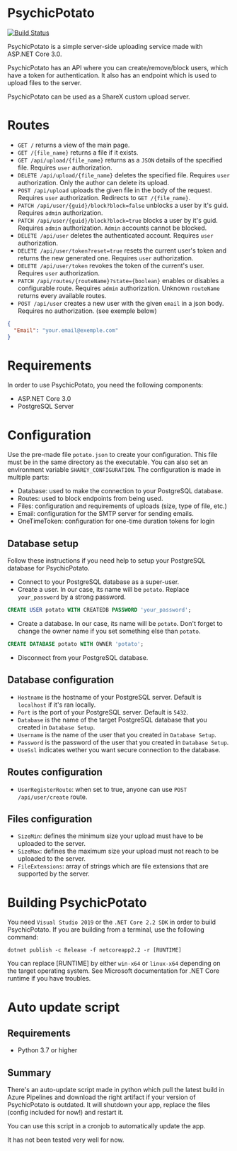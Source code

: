 # PsychicPotato

[![Build Status](https://dev.azure.com/allanmercou/ShareY/_apis/build/status/Kiritsu.ShareY?branchName=master)](https://dev.azure.com/allanmercou/ShareY/_build/latest?definitionId=2&branchName=master)

PsychicPotato is a simple server-side uploading service made with ASP.NET Core 3.0. 

PsychicPotato has an API where you can create/remove/block users, which have a token for authentication. It also has an endpoint which is used to upload files to the server.

PsychicPotato can be used as a ShareX custom upload server.

# Routes

- `GET /` returns a view of the main page.
- `GET /{file_name}` returns a file if it exists.
- `GET /api/upload/{file_name}` returns as a `JSON` details of the specified file. Requires `user` authorization.
- `DELETE /api/upload/{file_name}` deletes the specified file. Requires `user` authorization. Only the author can delete its upload.
- `POST /api/upload` uploads the given file in the body of the request. Requires `user` authorization. Redirects to `GET /{file_name}`.
- `PATCH /api/user/{guid}/block?block=false` unblocks a user by it's guid. Requires `admin` authorization.
- `PATCH /api/user/{guid}/block?block=true` blocks a user by it's guid. Requires `admin` authorization. `Admin` accounts cannot be blocked.
- `DELETE /api/user` deletes the authenticated account. Requires `user` authorization.
- `DELETE /api/user/token?reset=true` resets the current user's token and returns the new generated one. Requires `user` authorization.
- `DELETE /api/user/token` revokes the token of the current's user. Requires `user` authorization.
- `PATCH /api/routes/{routeName}?state={boolean}` enables or disables a configurable route. Requires `admin` authorization. Unknown `routeName` returns every available routes.
- `POST /api/user` creates a new user with the given `email` in a json body. Requires no authorization. (see exemple below)
```json
{
  "Email": "your.email@exemple.com"
}
```

# Requirements

In order to use PsychicPotato, you need the following components:
- ASP.NET Core 3.0
- PostgreSQL Server

# Configuration

Use the pre-made file `potato.json` to create your configuration. This file must be in the same directory as the executable. You can also set an environment variable `SHAREY_CONFIGURATION`.
The configuration is made in multiple parts:
- Database: used to make the connection to your PostgreSQL database.
- Routes: used to block endpoints from being used.
- Files: configuration and requirements of uploads (size, type of file, etc.)
- Email: configuration for the SMTP server for sending emails.
- OneTimeToken: configuration for one-time duration tokens for login

## Database setup

Follow these instructions if you need help to setup your PostgreSQL database for PsychicPotato.

- Connect to your PostgreSQL database as a super-user.
- Create a user. In our case, its name will be `potato`. Replace `your_password` by a strong password.
```sql
CREATE USER potato WITH CREATEDB PASSWORD 'your_password';
```
- Create a database. In our case, its name will be `potato`. Don't forget to change the owner name if you set something else than `potato`.
```sql
CREATE DATABASE potato WITH OWNER 'potato';
```
- Disconnect from your PostgreSQL database.

## Database configuration

- `Hostname` is the hostname of your PostgreSQL server. Default is `localhost` if it's ran locally.
- `Port` is the port of your PostgreSQL server. Default is `5432`.
- `Database` is the name of the target PostgreSQL database that you created in `Database Setup`.
- `Username` is the name of the user that you created in `Database Setup`.
- `Password` is the password of the user that you created in `Database Setup`.
- `UseSsl` indicates wether you want secure connection to the database.

## Routes configuration

- `UserRegisterRoute`: when set to true, anyone can use `POST /api/user/create` route.

## Files configuration

- `SizeMin`: defines the minimum size your upload must have to be uploaded to the server.
- `SizeMax`: defines the maximum size your upload must not reach to be uploaded to the server.
- `FileExtensions`: array of strings which are file extensions that are supported by the server.

# Building PsychicPotato

You need `Visual Studio 2019` or the `.NET Core 2.2 SDK` in order to build PsychicPotato.
If you are building from a terminal, use the following command:
```
dotnet publish -c Release -f netcoreapp2.2 -r [RUNTIME]
```
You can replace [RUNTIME] by either `win-x64` or `linux-x64` depending on the target operating system. See Microsoft documentation for .NET Core runtime if you have troubles.

# Auto update script

## Requirements
- Python 3.7 or higher

## Summary

There's an auto-update script made in python which pull the latest build in Azure Pipelines and download the right artifact if your version of PsychicPotato is outdated. It will shutdown your app, replace the files (config included for now!) and restart it. 

You can use this script in a cronjob to automatically update the app.

It has not been tested very well for now.

